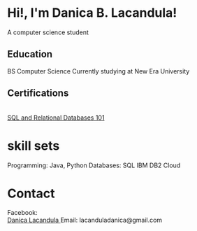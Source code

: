 <h1>Hi!, I'm Danica B. Lacandula!</h1>
A computer science student
<h2>Education</h2>
BS Computer Science
Currently studying at New Era University
<h2>Certifications</h2>
<br><a href="https://courses.cognitiveclass.ai/certificates/3dc69ff0484f4a9d89a35f73c9b1b02a"> SQL and Relational Databases 101</a>
<h1>skill sets</h1>
Programming: Java, Python
Databases: SQL IBM DB2 Cloud
<h1>Contact</h1>
Facebook:<br><a href="https://www.facebook.com/danicalacandula/"> Danica Lacandula </a>
Email: lacanduladanica@gmail.com
